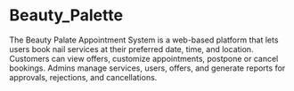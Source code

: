 # Beauty_Palette
The Beauty Palate Appointment System is a web-based platform that lets users book nail services at their preferred date, time, and location. Customers can view offers, customize appointments, postpone or cancel bookings. Admins manage services, users, offers, and generate reports for approvals, rejections, and cancellations.
